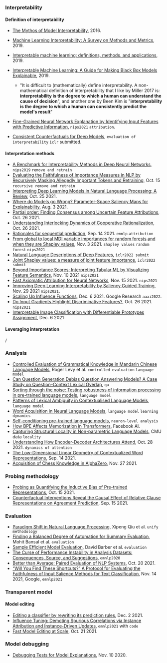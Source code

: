 
### Interpretability

#### Definition of interpretability

- [The Mythos of Model Interpretability](https://arxiv.org/pdf/1606.03490.pdf), 2016.
- [Machine Learning Interpretability: A Survey on Methods and Metrics](https://www.mdpi.com/2079-9292/8/8/832), 2019.
- [Interpretable machine learning: definitions, methods, and applications](https://arxiv.org/pdf/1901.04592.pdf), 2019.
- [Interpretable Machine Learning: A Guide for Making Black Box Models Explainable](https://christophm.github.io/interpretable-ml-book/), 2019.
  - "It is difficult to (mathematically) define interpretability. A non-mathematical definition of interpretability that I like by Miller 2017 is: **interpretability is the degree to which a human can understand the cause of decision**", and another one by Been Kim is "**interpretability is the degree to which a human can consistently predict the model's result**"

- [Fine-Grained Neural Network Explanation by Identifying Input Features with Predictive Information](https://arxiv.org/pdf/2110.01471.pdf), `nips2021` `attribution`.
- [Consistent Counterfactuals for Deep Models](https://arxiv.org/pdf/2110.03109.pdf), `evaluation of interpretability` `iclr` submitted.


#### Interpretation methods

- [A Benchmark for Interpretability Methods in Deep Neural Networks](https://arxiv.org/pdf/1806.10758.pdf), `nips2019` `remove and retrain`
- [Evaluating the Faithfulness of Importance Measures in NLP by Recursively Masking Allegedly Important Tokens and Retraining](https://arxiv.org/pdf/2110.08412.pdf), Oct. 15 `recursive remove and retrain`
- [Interpreting Deep Learning Models in Natural Language Processing: A Review](https://arxiv.org/pdf/2110.10470.pdf), Oct. 25 2021.
- [Where do Models go Wrong? Parameter-Space Saliency Maps for Explainability](https://arxiv.org/pdf/2108.01335.pdf), Aug. 3 2021.
- [Partial order: Finding Consensus among Uncertain Feature Attributions](https://arxiv.org/pdf/2110.13369.pdf), Oct. 26 2021.
- [Understanding Interlocking Dynamics of Cooperative Rationalization](https://arxiv.org/pdf/2110.13880.pdf), Oct. 26 2021.
- [Rationales for sequential prediction](https://arxiv.org/pdf/2109.06387.pdf), Sep. 14 2021. `emnlp` `attribution`
- [From global to local MDI variable importances for random forests and when they are Shapley values](https://arxiv.org/pdf/2111.02218.pdf), Nov. 3 2021. `shapley values` `random forest` `nips2021`
- [Natural Language Descriptions of Deep Features](https://openreview.net/forum?id=NudBMY-tzDr), `iclr2022 submit`
- [Joint Shapley values: a measure of joint feature importance](https://openreview.net/forum?id=vcUmUvQCloe), `iclr2022 submit`
- [Beyond Importance Scores: Interpreting Tabular ML by Visualizing Feature Semantics](https://arxiv.org/pdf/2111.05898.pdf), Nov. 10 2021 `nips2021`
- [Fast Axiomatic Attribution for Neural Networks](https://arxiv.org/pdf/2111.07668.pdf), Nov. 15 2021. `nips2021`
- [Improving Deep Learning Interpretability by Saliency Guided Training](https://arxiv.org/pdf/2111.14338.pdf), Nov. 29 2021 `nips2021`.
- [Scaling Up Influence Functions](https://arxiv.org/pdf/2112.03052.pdf), Dec. 6 2021. Google Research `aaai2022`.
- [Do Input Gradients Highlight Discriminative Features?](https://arxiv.org/pdf/2102.12781.pdf), Oct. 26 2021. `nips2021`
- [Interpretable Image Classification with Differentiable Prototypes Assignment](https://arxiv.org/pdf/2112.02902.pdf), Dec. 6 2021

#### Leveraging interpretation

/


### Analysis

- [Controlled Evaluation of Grammatical Knowledge in Mandarin Chinese Language Models](https://arxiv.org/pdf/2109.11058.pdf), Roger Levy et al. `controlled evaluation` `language model`
- [Can Question Generation Debias Question Answering Models? A Case Study on Question–Context Lexical Overlap](https://arxiv.org/pdf/2109.11256.pdf), `qa`
- [Sorting through the noise: Testing robustness of information processing in pre-trained language models](https://arxiv.org/pdf/2109.12393.pdf), `language model`
- [Patterns of Lexical Ambiguity in Contextualised Language Models](https://arxiv.org/pdf/2109.13032.pdf), `language model`
- [Word Acquisition in Neural Language Models](https://arxiv.org/pdf/2110.02406.pdf), `language model` `learning dynamics`
- [Self-conditioning pre-trained language models](https://arxiv.org/pdf/2110.02802.pdf), `neuron-level analysis`
- [How BPE Affects Memorization in Transformers](https://arxiv.org/pdf/2110.02782.pdf), Facebook AI.
- [Capturing Structural Locality in Non-parametric Language Models](https://arxiv.org/pdf/2110.02870.pdf), CMU data `locality`
- [Understanding How Encoder-Decoder Architectures Attend](https://arxiv.org/pdf/2110.15253.pdf), Oct. 28 2021. `dynamics of attention`
- [The Low-Dimensional Linear Geometry of Contextualized Word Representations](https://arxiv.org/pdf/2105.07109.pdf), Sep. 14 2021.
- [Acquisition of Chess Knowledge in AlphaZero](https://arxiv.org/pdf/2111.09259.pdf), Nov. 27 2021.

### Probing methodology

- [Probing as Quantifying the Inductive Bias of Pre-trained Representations](https://arxiv.org/pdf/2110.08388.pdf), Oct. 15 2021.
- [Counterfactual Interventions Reveal the Causal Effect of Relative Clause Representations on Agreement Prediction](https://arxiv.org/pdf/2105.06965.pdf), Sep. 15 2021.

### Evaluation

- [Paradigm Shift in Natural Language Processing](https://arxiv.org/pdf/2109.12575.pdf), Xipeng Qiu et al. `unify methodology`
- [Finding a Balanced Degree of Automation for Summary Evaluation](https://arxiv.org/pdf/2109.11503.pdf), Mohit Bansal et al. `evaluation`
- [Sample Efficient Model Evaluation](https://arxiv.org/pdf/2109.12043.pdf), David Barber et al. `evaluation`
- [The Curse of Performance Instability in Analysis Datasets: Consequences, Source, and Suggestions](https://aclanthology.org/2020.emnlp-main.659.pdf), `emnlp2020`
- [Better than Average: Paired Evaluation of NLP Systems](https://arxiv.org/pdf/2110.10746.pdf), Oct. 20 2021.
- [“Will You Find These Shortcuts?” A Protocol for Evaluating the Faithfulness of Input Salience Methods for Text Classification](https://arxiv.org/pdf/2111.07367.pdf), Nov. 14 2021, Google, `emnlp2021`

### Transparent model

#### Model editing

- [Editing a classifier by rewriting its prediction rules](https://arxiv.org/pdf/2112.01008.pdf), Dec. 2 2021.
- [Influence Tuning: Demoting Spurious Correlations via Instance Attribution and Instance-Driven Updates](https://arxiv.org/pdf/2110.03212.pdf), `emnlp2021` with `code`
- [Fast Model Editing at Scale](https://arxiv.org/pdf/2110.11309.pdf), Oct. 21 2021.

### Model debugging

- [Debugging Tests for Model Explanations](https://arxiv.org/pdf/2011.05429.pdf), Nov. 10 2020.
